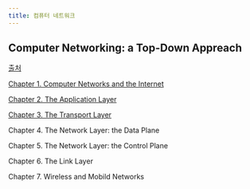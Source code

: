 ```yaml
---
title: 컴퓨터 네트워크
---
```


## Computer Networking: a Top-Down Appreach

[출처](http://gaia.cs.umass.edu/kurose_ross/videos/1/)

[Chapter 1. Computer Networks and the Internet](./kurose/chapter1/)

[Chapter 2. The Application Layer](./kurose/chapter2/)

[Chapter 3. The Transport Layer](./kurose/chapter3/)

Chapter 4. The Network Layer: the Data Plane

Chapter 5. The Network Layer: the Control Plane

Chapter 6. The Link Layer

Chapter 7. Wireless and Mobild Networks
